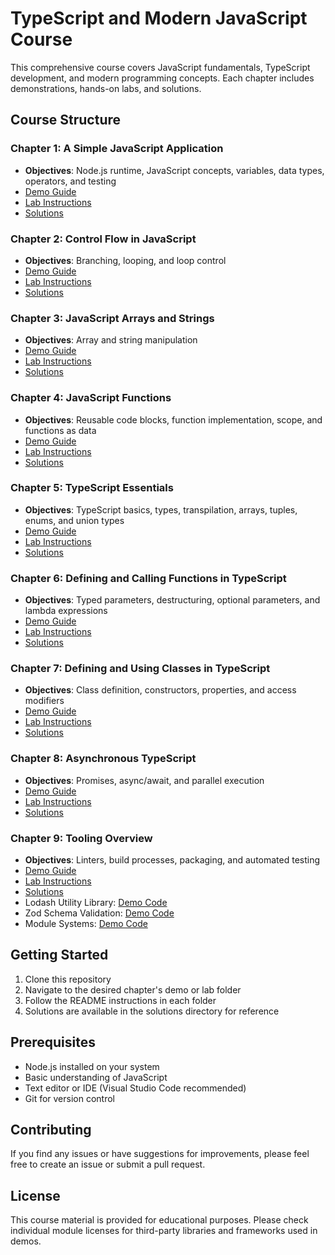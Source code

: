 # TypeScript and Modern JavaScript Course

This comprehensive course covers JavaScript fundamentals, TypeScript development, and modern programming concepts. Each chapter includes demonstrations, hands-on labs, and solutions.

## Course Structure

### Chapter 1: A Simple JavaScript Application
- **Objectives**: Node.js runtime, JavaScript concepts, variables, data types, operators, and testing
- [Demo Guide](demos/basic-javascript/README.md)
- [Lab Instructions](labs/basic-javascript/README.md)
- [Solutions](/solutions/basic-javascript)

### Chapter 2: Control Flow in JavaScript
- **Objectives**: Branching, looping, and loop control
- [Demo Guide](demos/control-flow/README.md)
- [Lab Instructions](labs/control-flow/README.md)
- [Solutions](/solutions/control-flow)

### Chapter 3: JavaScript Arrays and Strings
- **Objectives**: Array and string manipulation
- [Demo Guide](demos/arrays-strings/README.md)
- [Lab Instructions](labs/arrays-strings/README.md)
- [Solutions](/solutions/arrays-strings)

### Chapter 4: JavaScript Functions
- **Objectives**: Reusable code blocks, function implementation, scope, and functions as data
- [Demo Guide](demos/functions/README.md)
- [Lab Instructions](labs/functions/README.md)
- [Solutions](/solutions/functions)

### Chapter 5: TypeScript Essentials
- **Objectives**: TypeScript basics, types, transpilation, arrays, tuples, enums, and union types
- [Demo Guide](demos/typescript-essentials/README.md)
- [Lab Instructions](labs/typescript-essentials/README.md)
- [Solutions](/solutions/typescript-essentials)

### Chapter 6: Defining and Calling Functions in TypeScript
- **Objectives**: Typed parameters, destructuring, optional parameters, and lambda expressions
- [Demo Guide](demos/typescript-functions/README.md)
- [Lab Instructions](labs/typescript-functions/README.md)
- [Solutions](/solutions/typescript-functions)

### Chapter 7: Defining and Using Classes in TypeScript
- **Objectives**: Class definition, constructors, properties, and access modifiers
- [Demo Guide](demos/typescript-classes/README.md)
- [Lab Instructions](labs/typescript-classes/README.md)
- [Solutions](/solutions/typescript-classes)

### Chapter 8: Asynchronous TypeScript
- **Objectives**: Promises, async/await, and parallel execution
- [Demo Guide](demos/typescript-async/README.md)
- [Lab Instructions](labs/typescript-async/README.md)
- [Solutions](/solutions/typescript-async)

### Chapter 9: Tooling Overview
- **Objectives**: Linters, build processes, packaging, and automated testing
- [Demo Guide](demos/typescript-tooling/README.md)
- [Lab Instructions](labs/typescript-tooling/README.md)
- [Solutions](/solutions/typescript-tooling)
- Lodash Utility Library: [Demo Code](demos/using-lodash)
- Zod Schema Validation: [Demo Code](demos/using-zod)
- Module Systems: [Demo Code](demos/importmodules)

## Getting Started

1. Clone this repository
2. Navigate to the desired chapter's demo or lab folder
3. Follow the README instructions in each folder
4. Solutions are available in the solutions directory for reference

## Prerequisites

- Node.js installed on your system
- Basic understanding of JavaScript
- Text editor or IDE (Visual Studio Code recommended)
- Git for version control

## Contributing

If you find any issues or have suggestions for improvements, please feel free to create an issue or submit a pull request.

## License

This course material is provided for educational purposes. Please check individual module licenses for third-party libraries and frameworks used in demos.
